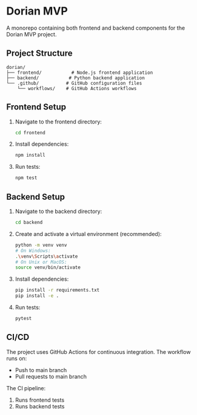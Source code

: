 # Dorian MVP

A monorepo containing both frontend and backend components for the Dorian MVP project.

## Project Structure

```
dorian/
├── frontend/           # Node.js frontend application
├── backend/           # Python backend application
└── .github/          # GitHub configuration files
    └── workflows/    # GitHub Actions workflows
```

## Frontend Setup

1. Navigate to the frontend directory:
   ```bash
   cd frontend
   ```

2. Install dependencies:
   ```bash
   npm install
   ```

3. Run tests:
   ```bash
   npm test
   ```

## Backend Setup

1. Navigate to the backend directory:
   ```bash
   cd backend
   ```

2. Create and activate a virtual environment (recommended):
   ```bash
   python -m venv venv
   # On Windows:
   .\venv\Scripts\activate
   # On Unix or MacOS:
   source venv/bin/activate
   ```

3. Install dependencies:
   ```bash
   pip install -r requirements.txt
   pip install -e .
   ```

4. Run tests:
   ```bash
   pytest
   ```

## CI/CD

The project uses GitHub Actions for continuous integration. The workflow runs on:
- Push to main branch
- Pull requests to main branch

The CI pipeline:
1. Runs frontend tests
2. Runs backend tests 